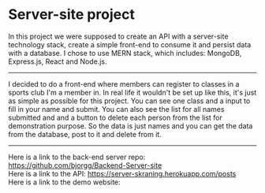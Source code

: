# Server-site project

In this project we were supposed to create an API with a server-site technology stack, create a simple front-end to consume it and persist data with a database. I chose to use MERN stack, which includes: MongoDB, Express.js, React and Node.js.

---

I decided to do a front-end where members can register to classes in a sports club I'm a member in. In real life it wouldn't be set up like this, it's just as simple as possible for this project. You can see one class and a input to fill in your name and submit. You can also see the list for all names submitted and and a button to delete each person from the list for demonstration purpose. So the data is just names and you can get the data from the database, post to it and delete from it.

---

Here is a link to the back-end server repo: https://github.com/bjorgg/Backend-Server-site <br>
Here is a link to the API: https://server-skraning.herokuapp.com/posts <br>
Here is a link to the demo website:

